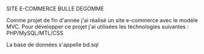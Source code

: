 SITE E-COMMERCE BULLE DEGOMME

Comme projet de fin d'année j'ai réalisé un site e-commerce avec le modèle MVC.
Pour développer ce projet j'ai utilisées les technologies suivantes : PHP/MySQL/MTL/CSS

La base de données s'appelle bd.sql
